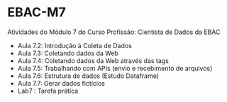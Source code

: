 # EBAC-M7
Atividades do Módulo 7 do Curso Profissão: Cientista de Dados da EBAC

* Aula 7.2: Introdução à Coleta de Dados
* Aula 7.3: Coletando dados da Web
* Aula 7.4: Coletando dados da Web através das tags
* Aula 7.5: Trabalhando com APIs (envio e recebimento de arquivos)
* Aula 7.6: Estrutura de dados (Estudo Dataframe)
* Aula 7.7: Gerar dados fictícios
* Lab7 : Tarefa prática